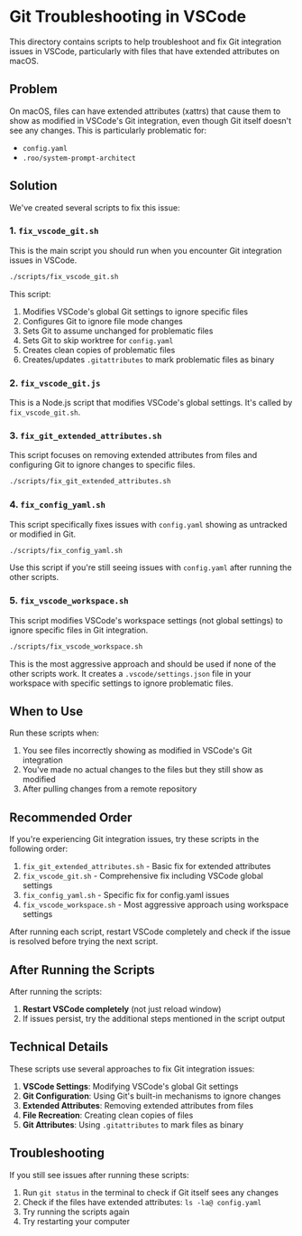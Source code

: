 # Git Troubleshooting in VSCode

This directory contains scripts to help troubleshoot and fix Git integration issues in VSCode, particularly with files that have extended attributes on macOS.

## Problem

On macOS, files can have extended attributes (xattrs) that cause them to show as modified in VSCode's Git integration, even though Git itself doesn't see any changes. This is particularly problematic for:

- `config.yaml`
- `.roo/system-prompt-architect`

## Solution

We've created several scripts to fix this issue:

### 1. `fix_vscode_git.sh`

This is the main script you should run when you encounter Git integration issues in VSCode.

```bash
./scripts/fix_vscode_git.sh
```

This script:

1. Modifies VSCode's global Git settings to ignore specific files
2. Configures Git to ignore file mode changes
3. Sets Git to assume unchanged for problematic files
4. Sets Git to skip worktree for `config.yaml`
5. Creates clean copies of problematic files
6. Creates/updates `.gitattributes` to mark problematic files as binary

### 2. `fix_vscode_git.js`

This is a Node.js script that modifies VSCode's global settings. It's called by `fix_vscode_git.sh`.

### 3. `fix_git_extended_attributes.sh`

This script focuses on removing extended attributes from files and configuring Git to ignore changes to specific files.

```bash
./scripts/fix_git_extended_attributes.sh
```

### 4. `fix_config_yaml.sh`

This script specifically fixes issues with `config.yaml` showing as untracked or modified in Git.

```bash
./scripts/fix_config_yaml.sh
```

Use this script if you're still seeing issues with `config.yaml` after running the other scripts.

### 5. `fix_vscode_workspace.sh`

This script modifies VSCode's workspace settings (not global settings) to ignore specific files in Git integration.

```bash
./scripts/fix_vscode_workspace.sh
```

This is the most aggressive approach and should be used if none of the other scripts work. It creates a `.vscode/settings.json` file in your workspace with specific settings to ignore problematic files.

## When to Use

Run these scripts when:

1. You see files incorrectly showing as modified in VSCode's Git integration
2. You've made no actual changes to the files but they still show as modified
3. After pulling changes from a remote repository

## Recommended Order

If you're experiencing Git integration issues, try these scripts in the following order:

1. `fix_git_extended_attributes.sh` - Basic fix for extended attributes
2. `fix_vscode_git.sh` - Comprehensive fix including VSCode global settings
3. `fix_config_yaml.sh` - Specific fix for config.yaml issues
4. `fix_vscode_workspace.sh` - Most aggressive approach using workspace settings

After running each script, restart VSCode completely and check if the issue is resolved before trying the next script.

## After Running the Scripts

After running the scripts:

1. **Restart VSCode completely** (not just reload window)
2. If issues persist, try the additional steps mentioned in the script output

## Technical Details

These scripts use several approaches to fix Git integration issues:

1. **VSCode Settings**: Modifying VSCode's global Git settings
2. **Git Configuration**: Using Git's built-in mechanisms to ignore changes
3. **Extended Attributes**: Removing extended attributes from files
4. **File Recreation**: Creating clean copies of files
5. **Git Attributes**: Using `.gitattributes` to mark files as binary

## Troubleshooting

If you still see issues after running these scripts:

1. Run `git status` in the terminal to check if Git itself sees any changes
2. Check if the files have extended attributes: `ls -la@ config.yaml`
3. Try running the scripts again
4. Try restarting your computer